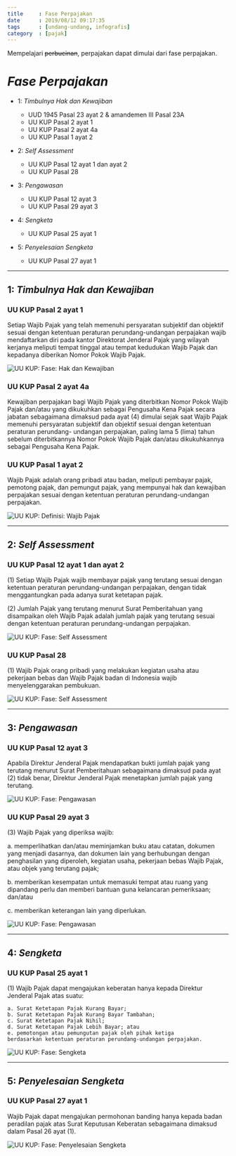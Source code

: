 ```yaml
---
title     : Fase Perpajakan
date      : 2019/08/12 09:17:35
tags      : [undang-undang, infografis]
category  : [pajak]
---
```


Mempelajari ~~perbucinan~~,
perpajakan dapat dimulai dari fase perpajakan.

<!-- more --> 

# *Fase Perpajakan*

* 1: *Timbulnya Hak dan Kewajiban*

	+ UUD 1945 Pasal 23 ayat 2
	& amandemen III Pasal 23A

	* UU KUP Pasal 2 ayat 1
	+ UU KUP Pasal 2 ayat 4a
	+ UU KUP Pasal 1 ayat 2

* 2: *Self Assessment*

	* UU KUP Pasal 12 ayat 1 dan ayat 2 
	+ UU KUP Pasal 28

* 3: *Pengawasan*

	* UU KUP Pasal 12 ayat 3
	+ UU KUP Pasal 29 ayat 3

* 4: *Sengketa*

	* UU KUP Pasal 25 ayat 1

* 5: *Penyelesaian Sengketa*

	* UU KUP Pasal 27 ayat 1

-- -- --

## 1: *Timbulnya Hak dan Kewajiban*

### UU KUP Pasal 2 ayat 1

Setiap Wajib Pajak
yang telah memenuhi persyaratan subjektif dan objektif
sesuai dengan ketentuan peraturan perundang-undangan perpajakan
wajib mendaftarkan diri pada kantor Direktorat Jenderal Pajak
yang wilayah kerjanya meliputi tempat tinggal
atau tempat kedudukan Wajib Pajak
dan kepadanya diberikan Nomor Pokok Wajib Pajak.

![UU KUP: Fase: Hak dan Kewajiban][fase-01-02-01]

### UU KUP Pasal 2 ayat 4a

Kewajiban perpajakan bagi Wajib Pajak yang diterbitkan Nomor Pokok Wajib
Pajak dan/atau yang dikukuhkan sebagai Pengusaha Kena Pajak secara jabatan
sebagaimana dimaksud pada ayat (4) dimulai sejak saat Wajib Pajak memenuhi
persyaratan subjektif dan objektif sesuai dengan ketentuan peraturan perundang-
undangan perpajakan, paling lama 5 (lima) tahun sebelum diterbitkannya Nomor
Pokok Wajib Pajak dan/atau dikukuhkannya sebagai Pengusaha Kena Pajak.

### UU KUP Pasal 1 ayat 2

Wajib Pajak adalah
orang pribadi atau badan,
meliputi pembayar pajak, pemotong pajak, dan pemungut pajak,
yang mempunyai hak dan kewajiban perpajakan
sesuai dengan ketentuan peraturan perundang-undangan perpajakan.

![UU KUP: Definisi: Wajib Pajak][fase-00-01-02]

-- -- --

## 2: *Self Assessment*

### UU KUP Pasal 12 ayat 1 dan ayat 2 

(1) Setiap Wajib Pajak wajib membayar pajak yang terutang
sesuai dengan ketentuan peraturan perundang-undangan perpajakan,
dengan tidak menggantungkan pada adanya surat ketetapan pajak.

(2) Jumlah Pajak yang terutang
menurut Surat Pemberitahuan
yang disampaikan oleh Wajib Pajak 
adalah jumlah pajak yang terutang sesuai dengan
ketentuan peraturan perundang-undangan perpajakan.

![UU KUP: Fase: Self Assessment][fase-02-12-00]

### UU KUP Pasal 28

(1) Wajib Pajak orang pribadi
yang melakukan kegiatan usaha atau pekerjaan bebas
dan Wajib Pajak badan di Indonesia
wajib menyelenggarakan pembukuan.

![UU KUP: Fase: Self Assessment][fase-02-28-01]

-- -- --

## 3: *Pengawasan*

### UU KUP Pasal 12 ayat 3

Apabila Direktur Jenderal Pajak
mendapatkan bukti jumlah pajak yang terutang 
menurut Surat Pemberitahuan
sebagaimana dimaksud pada ayat (2) tidak benar,
Direktur Jenderal Pajak menetapkan jumlah pajak yang terutang.

![UU KUP: Fase: Pengawasan][fase-03-12-03]

### UU KUP Pasal 29 ayat 3

(3) Wajib Pajak yang diperiksa wajib:

a. memperlihatkan dan/atau meminjamkan buku atau catatan, dokumen
yang menjadi dasarnya, dan dokumen lain yang berhubungan dengan
penghasilan yang diperoleh, kegiatan usaha, pekerjaan bebas Wajib
Pajak, atau objek yang terutang pajak;

b. memberikan kesempatan untuk memasuki tempat atau ruang yang
dipandang perlu dan memberi bantuan guna kelancaran pemeriksaan;
dan/atau

c. memberikan keterangan lain yang diperlukan.

![UU KUP: Fase: Pengawasan][fase-03-29-03]

-- -- --

## 4: *Sengketa*

### UU KUP Pasal 25 ayat 1

(1) Wajib Pajak dapat mengajukan keberatan
hanya kepada Direktur Jenderal Pajak
atas suatu:

	a. Surat Ketetapan Pajak Kurang Bayar;
	b. Surat Ketetapan Pajak Kurang Bayar Tambahan;
	c. Surat Ketetapan Pajak Nihil;
	d. Surat Ketetapan Pajak Lebih Bayar; atau
	e. pemotongan atau pemungutan pajak oleh pihak ketiga
	berdasarkan ketentuan peraturan perundang-undangan perpajakan.

![UU KUP: Fase: Sengketa][fase-04-25-01]

-- -- --

## 5: *Penyelesaian Sengketa*

### UU KUP Pasal 27 ayat 1

Wajib Pajak dapat mengajukan permohonan banding
hanya kepada badan peradilan pajak
atas Surat Keputusan Keberatan
sebagaimana dimaksud dalam Pasal 26 ayat (1).

![UU KUP: Fase: Penyelesaian Sengketa][fase-05-27-01]

[//]: <> ( -- -- -- links below -- -- -- )

[fase-00-01-02]:    /posts/2019/08/0-KUP-definisi-1(2).png
[fase-01-02-01]:    /posts/2019/08/1-KUP-hak-dan-kewajiban-2(1).png
[fase-02-12-00]:    /posts/2019/08/2-KUP-self-assessment-12(1,2).png
[fase-02-28-01]:    /posts/2019/08/2-KUP-self-assessment-28(1).png
[fase-03-12-03]:    /posts/2019/08/3-KUP-pengawasan-12(3).png
[fase-03-29-03]:    /posts/2019/08/3-KUP-pengawasan-29(3).png
[fase-04-25-01]:    /posts/2019/08/4-KUP-sengketa-25(1).png
[fase-05-27-01]:    /posts/2019/08/5-KUP-penyelesaian-sengketa-27(1).png
